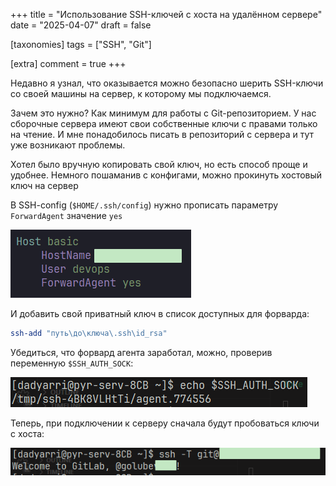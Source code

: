 +++
title = "Использование SSH-ключей с хоста на удалённом сервере"
date = "2025-04-07"
draft = false

[taxonomies]
tags = ["SSH", "Git"]

[extra]
comment = true
+++

Недавно я узнал, что оказывается можно безопасно шерить SSH-ключи со своей машины на сервер, к которому мы подключаемся.

<!--more-->

Зачем это нужно? Как минимум для работы с Git-репозиторием. У нас сборочные сервера имеют свои собственные ключи с правами только на чтение. И мне понадобилось писать в репозиторий с сервера и тут уже возникают проблемы.

Хотел было вручную копировать свой ключ, но есть способ проще и удобнее. Немного пошаманив с конфигами, можно прокинуть хостовый ключ на сервер

В SSH-config (`$HOME/.ssh/config`) нужно прописать параметру `ForwardAgent` значение `yes`

![config](ssh-config.png)

И добавить свой приватный ключ в список доступных для форварда:

```sh
ssh-add "путь\до\ключа\.ssh\id_rsa"
```

Убедиться, что форвард агента заработал, можно, проверив переменную `$SSH_AUTH_SOCK`:

![echo](ssh-auth-sock.png)

Теперь, при подключении к серверу сначала будут пробоваться ключи с хоста:

![git](ssh-git.png)
